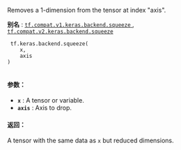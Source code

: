 Removes a 1-dimension from the tensor at index "axis".

**别名** : [ `tf.compat.v1.keras.backend.squeeze` ](/api_docs/python/tf/keras/backend/squeeze), [ `tf.compat.v2.keras.backend.squeeze` ](/api_docs/python/tf/keras/backend/squeeze)

```
 tf.keras.backend.squeeze(
    x,
    axis
)
 
```

#### 参数：
- **`x`** : A tensor or variable.
- **`axis`** : Axis to drop.


#### 返回：
A tensor with the same data as  `x`  but reduced dimensions.

